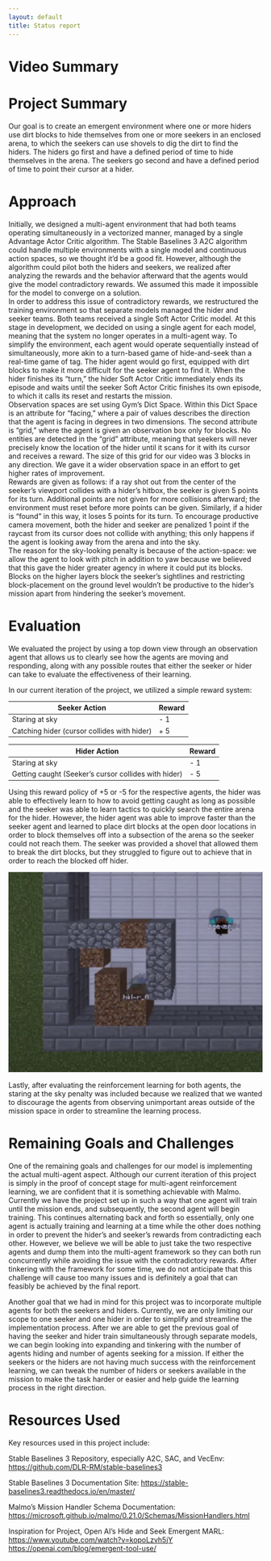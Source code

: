 ```yaml
---
layout: default
title: Status report
---
```



# Video Summary


# Project Summary
Our goal is to create an emergent environment where one or more hiders use dirt blocks to hide themselves from one or more seekers in an enclosed arena, to which the seekers can use shovels to dig the dirt to find the hiders. The hiders go first and have a defined period of time to hide themselves in the arena. The seekers go second and have a defined period of time to point their cursor at a hider. 

# Approach
Initially, we designed a multi-agent environment that had both teams operating simultaneously in a vectorized manner, managed by a single Advantage Actor Critic algorithm. The Stable Baselines 3 A2C algorithm could handle multiple environments with a single model and continuous action spaces, so we thought it’d be a good fit. However, although the algorithm could pilot both the hiders and seekers, we realized after analyzing the rewards and the behavior afterward that the agents would give the model contradictory rewards. We assumed this made it impossible for the model to converge on a solution. <br/>
In order to address this issue of contradictory rewards, we restructured the training environment so that separate models managed the hider and seeker teams. Both teams received a single Soft Actor Critic model. At this stage in development, we decided on using a single agent for each model, meaning that the system no longer operates in a multi-agent way. To simplify the environment, each agent would operate sequentially instead of simultaneously, more akin to a turn-based game of hide-and-seek than a real-time game of tag. The hider agent would go first, equipped with dirt blocks to make it more difficult for the seeker agent to find it. When the hider finishes its “turn,” the hider Soft Actor Critic immediately ends its episode and waits until the seeker Soft Actor Critic finishes its own episode, to which it calls its reset and restarts the mission. <br/>
Observation spaces are set using Gym’s Dict Space. Within this Dict Space is an attribute for “facing,” where a pair of values describes the direction that the agent is facing in degrees in two dimensions. The second attribute is “grid,” where the agent is given an observation box only for blocks. No entities are detected in the “grid” attribute, meaning that seekers will never precisely know the location of the hider until it scans for it with its cursor and receives a reward. The size of this grid for our video was 3 blocks in any direction. We gave it a wider observation space in an effort to get higher rates of improvement.<br/>
Rewards are given as follows: if a ray shot out from the center of the seeker’s viewport collides with a hider’s hitbox, the seeker is given 5 points for its turn. Additional points are not given for more collisions afterward; the environment must reset before more points can be given. Similarly, if a hider is “found” in this way, it loses 5 points for its turn. To encourage productive camera movement, both the hider and seeker are penalized 1 point if the raycast from its cursor does not collide with anything; this only happens if the agent is looking away from the arena and into the sky.<br/>
The reason for the sky-looking penalty is because of the action-space: we allow the agent to look with pitch in addition to yaw because we believed that this gave the hider greater agency in where it could put its blocks. Blocks on the higher layers block the seeker’s sightlines and restricting block-placement on the ground level wouldn’t be productive to the hider’s mission apart from hindering the seeker’s movement.<br/>


# Evaluation
We evaluated the project by using a top down view through an observation agent that allows us to clearly see how the agents are moving and responding, along with any possible routes that either the seeker or hider can take to evaluate the effectiveness of their learning.

In our current iteration of the project, we utilized a simple reward system:


| Seeker Action  | Reward |
| ------------- | ------------- |
| Staring at sky  | - 1  |
| Catching hider (cursor collides with hider)  | + 5  |


| Hider Action  | Reward |
| ------------- | ------------- |
| Staring at sky  | - 1  |
| Getting caught (Seeker’s cursor collides with hider)  | - 5  |


Using this reward policy of +5 or -5 for the respective agents, the hider was able to effectively learn to how to avoid getting caught as long as possible and the seeker was able to learn tactics to quickly search the entire arena for the hider. However, the hider agent was able to improve faster than the seeker agent and learned to place dirt blocks at the open door locations in order to block themselves off into a subsection of the arena so the seeker could not reach them. The seeker was provided a shovel that allowed them to break the dirt blocks, but they struggled to figure out to achieve that in order to reach the blocked off hider. 

<p align="center">
  <img src="./res/hider_blocked_off.png">
</p>

Lastly, after evaluating the reinforcement learning for both agents, the staring at the sky penalty was included because we realized that we wanted to discourage the agents from observing unimportant areas outside of the mission space in order to streamline the learning process.




# Remaining Goals and Challenges

One of the remaining goals and challenges for our model is implementing the actual multi-agent aspect. Although our current iteration of this project is simply in the proof of concept stage for multi-agent reinforcement learning, we are confident that it is something achievable with Malmo. Currently we have the project set up in such a way that one agent will train until the mission ends, and subsequently, the second agent will begin training. This continues alternating back and forth so essentially, only one agent is actually training and learning at a time while the other does nothing in order to prevent the hider’s and seeker’s rewards from contradicting each other. However, we believe we will be able to just take the two respective agents and dump them into the multi-agent framework so they can both run concurrently while avoiding the issue with the contradictory rewards. After tinkering with the framework for some time, we do not anticipate that this challenge will cause too many issues and is definitely a goal that can feasibly be achieved by the final report. 

Another goal that we had in mind for this project was to incorporate multiple agents for both the seekers and hiders. Currently, we are only limiting our scope to one seeker and one hider in order to simplify and streamline the implementation process. After we are able to get the previous goal of having the seeker and hider train simultaneously through separate models, we can begin looking into expanding and tinkering with the number of agents hiding and number of agents seeking for a mission. If either the seekers or the hiders are not having much success with the reinforcement learning, we can tweak the number of hiders or seekers available in the mission to make the task harder or easier and help guide the learning process in the right direction. 



# Resources Used
Key resources used in this project include:

Stable Baselines 3 Repository, especially A2C, SAC, and VecEnv:
https://github.com/DLR-RM/stable-baselines3

Stable Baselines 3 Documentation Site:
https://stable-baselines3.readthedocs.io/en/master/

Malmo’s Mission Handler Schema Documentation: 
https://microsoft.github.io/malmo/0.21.0/Schemas/MissionHandlers.html

Inspiration for Project, Open AI’s Hide and Seek Emergent MARL:
https://www.youtube.com/watch?v=kopoLzvh5jY
https://openai.com/blog/emergent-tool-use/

